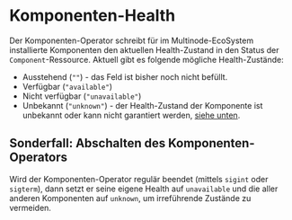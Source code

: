 # Komponenten-Health

Der Komponenten-Operator schreibt für im Multinode-EcoSystem installierte Komponenten
den aktuellen Health-Zustand in den Status der `Component`-Ressource.
Aktuell gibt es folgende mögliche Health-Zustände:
- Ausstehend (`""`) - das Feld ist bisher noch nicht befüllt.
- Verfügbar (`"available"`)
- Nicht verfügbar (`"unavailable"`)
- Unbekannt (`"unknown"`) - der Health-Zustand der Komponente ist unbekannt oder kann nicht garantiert werden,
  [siehe unten](#sonderfall-abschalten-des-komponenten-operators).

## Sonderfall: Abschalten des Komponenten-Operators

Wird der Komponenten-Operator regulär beendet (mittels `sigint` oder `sigterm`),
dann setzt er seine eigene Health auf `unavailable` und die aller anderen Komponenten auf `unknown`,
um irreführende Zustände zu vermeiden.